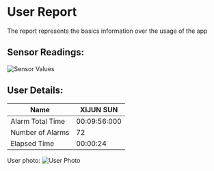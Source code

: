 # User Report
The report represents the basics information over the usage of the app
## Sensor Readings:
![Sensor Values](C:\Users\icadmin\user_ui\gui/data/img/graphs/graph_20240829141952_2.png)
## User Details:
| Name | XIJUN  SUN |
| --- | --- |
| Alarm Total Time | 00:09:56:000 |
| Number of Alarms | 72 |
| Elapsed Time | 00:00:24 |
User photo:
![User Photo](C:/Users/icadmin/Pictures/yanyan.jpg)
